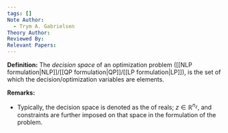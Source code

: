 ```yaml
---
tags: []
Note Author:
  - Trym A. Gabrielsen
Theory Author: 
Reviewed By: 
Relevant Papers:
---
```

**Definition:**
The *decision space* of an optimization problem ([[NLP formulation|NLP]]/[[QP formulation|QP]]/[[LP formulation|LP]]), is the set of which the decision/optimization variables are elements.

**Remarks:**
- Typically, the decision space is denoted as the of reals; $z \in \mathbb{R}^{n_{z}}$, and constraints are further imposed on that space in the formulation of the problem.